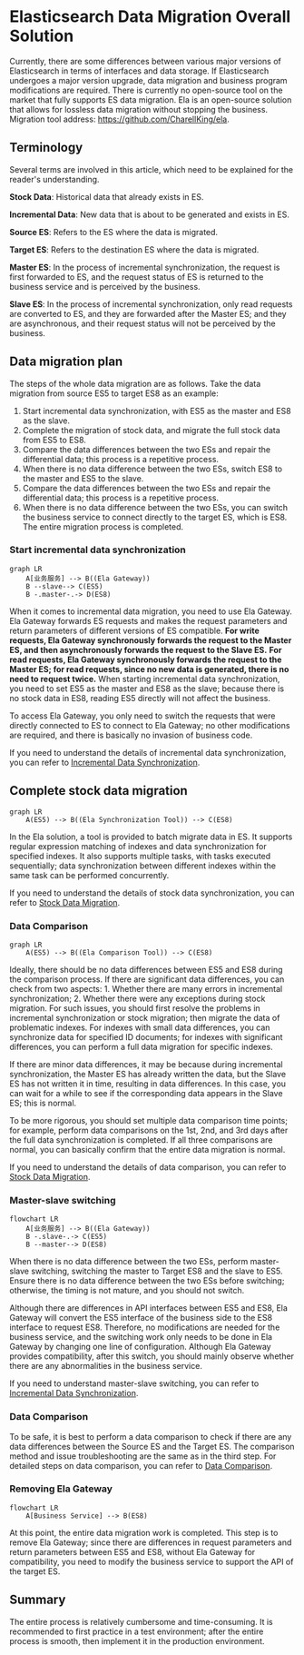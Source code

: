 # Elasticsearch Data Migration Overall Solution

Currently, there are some differences between various major versions of Elasticsearch in terms of interfaces and data storage. If Elasticsearch undergoes a major version upgrade, data migration and business program modifications are required. There is currently no open-source tool on the market that fully supports ES data migration. Ela is an open-source solution that allows for lossless data migration without stopping the business. Migration tool address: https://github.com/CharellKing/ela.

## Terminology

Several terms are involved in this article, which need to be explained for the reader's understanding.

**Stock Data**: Historical data that already exists in ES.

**Incremental Data**: New data that is about to be generated and exists in ES.

**Source ES**: Refers to the ES where the data is migrated.

**Target ES**: Refers to the destination ES where the data is migrated.

**Master ES**: In the process of incremental synchronization, the request is first forwarded to ES, and the request status of ES is returned to the business service and is perceived by the business.

**Slave ES**: In the process of incremental synchronization, only read requests are converted to ES, and they are forwarded after the Master ES; and they are asynchronous, and their request status will not be perceived by the business.

## Data migration plan

The steps of the whole data migration are as follows. Take the data migration from source ES5 to target ES8 as an example:

1. Start incremental data synchronization, with ES5 as the master and ES8 as the slave.
2. Complete the migration of stock data, and migrate the full stock data from ES5 to ES8.
3. Compare the data differences between the two ESs and repair the differential data; this process is a repetitive process.
4. When there is no data difference between the two ESs, switch ES8 to the master and ES5 to the slave.
5. Compare the data differences between the two ESs and repair the differential data; this process is a repetitive process.
6. When there is no data difference between the two ESs, you can switch the business service to connect directly to the target ES, which is ES8. The entire migration process is completed.

### Start incremental data synchronization

```mermaid
graph LR
    A[业务服务] --> B((Ela Gateway))    
    B --slave--> C(ES5)
    B -.master-.-> D(ES8)
```

When it comes to incremental data migration, you need to use Ela Gateway. Ela Gateway forwards ES requests and makes the request parameters and return parameters of different versions of ES compatible. **For write requests, Ela Gateway synchronously forwards the request to the Master ES, and then asynchronously forwards the request to the Slave ES.** **For read requests, Ela Gateway synchronously forwards the request to the Master ES; for read requests, since no new data is generated, there is no need to request twice.** When starting incremental data synchronization, you need to set ES5 as the master and ES8 as the slave; because there is no stock data in ES8, reading ES5 directly will not affect the business.

To access Ela Gateway, you only need to switch the requests that were directly connected to ES to connect to Ela Gateway; no other modifications are required, and there is basically no invasion of business code.

If you need to understand the details of incremental data synchronization, you can refer to [Incremental Data Synchronization](02-Incremental%20Data%20Synchronization.md).

## Complete stock data migration

```mermaid
graph LR
    A(ES5) --> B((Ela Synchronization Tool)) --> C(ES8)
```

In the Ela solution, a tool is provided to batch migrate data in ES. It supports regular expression matching of indexes and data synchronization for specified indexes. It also supports multiple tasks, with tasks executed sequentially; data synchronization between different indexes within the same task can be performed concurrently.

If you need to understand the details of stock data synchronization, you can refer to [Stock Data Migration](03-Stock%20Data%20Migration.md).

### Data Comparison

```mermaid
graph LR
    A(ES5) --> B((Ela Comparison Tool)) --> C(ES8)
```

Ideally, there should be no data differences between ES5 and ES8 during the comparison process. If there are significant data differences, you can check from two aspects: 1. Whether there are many errors in incremental synchronization; 2. Whether there were any exceptions during stock migration. For such issues, you should first resolve the problems in incremental synchronization or stock migration; then migrate the data of problematic indexes. For indexes with small data differences, you can synchronize data for specified ID documents; for indexes with significant differences, you can perform a full data migration for specific indexes.

If there are minor data differences, it may be because during incremental synchronization, the Master ES has already written the data, but the Slave ES has not written it in time, resulting in data differences. In this case, you can wait for a while to see if the corresponding data appears in the Slave ES; this is normal.

To be more rigorous, you should set multiple data comparison time points; for example, perform data comparisons on the 1st, 2nd, and 3rd days after the full data synchronization is completed. If all three comparisons are normal, you can basically confirm that the entire data migration is normal.

If you need to understand the details of data comparison, you can refer to [Stock Data Migration](03-Stock%20Data%20Migration.md).

### Master-slave switching

```mermaid
flowchart LR
    A[业务服务] --> B((Ela Gateway))
    B -.slave-.-> C(ES5)
    B --master--> D(ES8)
```

When there is no data difference between the two ESs, perform master-slave switching, switching the master to Target ES8 and the slave to ES5. Ensure there is no data difference between the two ESs before switching; otherwise, the timing is not mature, and you should not switch.

Although there are differences in API interfaces between ES5 and ES8, Ela Gateway will convert the ES5 interface of the business side to the ES8 interface to request ES8. Therefore, no modifications are needed for the business service, and the switching work only needs to be done in Ela Gateway by changing one line of configuration. Although Ela Gateway provides compatibility, after this switch, you should mainly observe whether there are any abnormalities in the business service.

If you need to understand master-slave switching, you can refer to [Incremental Data Synchronization](02-Incremental%20Data%20Synchronization.md).

### Data Comparison

To be safe, it is best to perform a data comparison to check if there are any data differences between the Source ES and the Target ES. The comparison method and issue troubleshooting are the same as in the third step. For detailed steps on data comparison, you can refer to [Data Comparison](04-Data%20Comparison.md).

### Removing Ela Gateway

```mermaid
flowchart LR
    A[Business Service] --> B(ES8)
```

At this point, the entire data migration work is completed. This step is to remove Ela Gateway; since there are differences in request parameters and return parameters between ES5 and ES8, without Ela Gateway for compatibility, you need to modify the business service to support the API of the target ES.

## Summary

The entire process is relatively cumbersome and time-consuming. It is recommended to first practice in a test environment; after the entire process is smooth, then implement it in the production environment.

